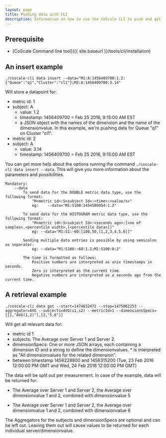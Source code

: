 ```yaml
---
layout: page
title: Pushing data with CLI
description: Information on how to use the CoScale CLI to push and get custom data.
---
```


## Prerequisite
* [CoScale Command line tool]({{ site.baseurl }}/tools/cli/installation)

## An insert example
`./coscale-cli data insert --data="M1:A:1456409700:1.2:{"Queue":"q1","Cluster":"cl1"};M2:A:1456409700:3.14"`

Will store a datapoint for:

* metric id: 1
* subject: A
    * value: 1.2
    * timestamp: 1456409700 = Feb 25 2016, 9:15:00 AM EST
    * a JSON object with the names of the dimension and the name of the dimensionvalue. In this example, we're pushing data for Queue "q1" on Cluster "cl1".
* metric id: 2
* subject: A
    * value: 3.14
    * timestamp: 1456409700 = Feb 25 2016, 9:15:00 AM EST

You can get more help about the options running the command `./coscale-cli data insert --data`. This will give you more information about the parameters and possibilities.

    Mandatory:
        --data
            To send data for the DOUBLE metric data type, use the following format:
                "M<metric id>:S<subject Id>:<time>:<value/s>"
                eg:    --data="M1:S100:1454580954:1.2"

            To send data for the HISTOGRAM metric data type, use the following format:
                "M<metric id>:S<subject Id>:<seconds ago>:[<no of samples>,<percentile width>,[<percentile data>]]"
                eg: --data="M1:S1:-60:[100,50,[1,2,3,4,5,6]]"

            Sending multiple data entries is possible by using semicolon as separator:
                eg: --data="M1:S100:-60:1.2;M1:S100:0:2"

            The time is formatted as follows:
                Positive numbers are interpreted as unix timestamps in seconds.
                Zero is interpreted as the current time.
                Negative numbers are interpreted as a seconds ago from the current time.

## A retrieval example
`./coscale-cli data get --start=1474632472 --stop=1475062253 --aggregator=AVG --subjects=AVG(s1,s2) --metricId=1 --dimensionsSpecs=[[1,"AVG(1,2)"],[2,"5,6"]]`

Will get all relevant data for:

* metric id 1
* subjects: The Average over Server 1 and Server 2.
* dimensionSpecs: One or more JSON arrays, each containing a dimension ID and a string to define the dimensionvalues. * is interpreted as "All dimensionvalues for the related dimension".
* between timestamp 1456228800 and 1456315200 (Tue, 23 Feb 2016 12:00:00 PM GMT and Wed, 24 Feb 2016 12:00:00 PM GMT)

The data will be split out per measurement. In case of the example, data will be returned for:

* The Average over Server 1 and Server 2, the Average over dimensionvalue 1 and 2, combined with dimensionvalue 5

* The Average over Server 1 and Server 2, the Average over dimensionvalue 1 and 2, combined with dimensionvalue 6

The Aggregators for the subjects and dimensionSpecs are optional and can be left out. Leaving them out will cause values to be returned for each individual server/dimensionvalue.
